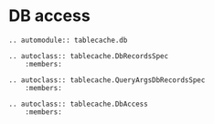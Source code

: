 # DB access

```{eval-rst}
.. automodule:: tablecache.db
```

```{eval-rst}
.. autoclass:: tablecache.DbRecordsSpec
    :members:
```

```{eval-rst}
.. autoclass:: tablecache.QueryArgsDbRecordsSpec
    :members:
```

```{eval-rst}
.. autoclass:: tablecache.DbAccess
    :members:
```
